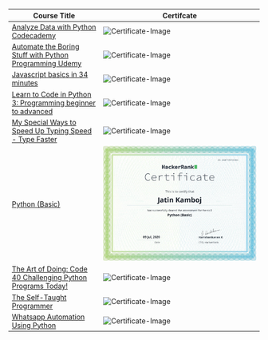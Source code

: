 Course Title | Certifcate
------------ | -------------
[Analyze Data with Python Codecademy](https://www.codecademy.com/learn/paths/analyze-data-with-python) | ![Certificate-Image](https://www.codecademy.com/profiles/MJK618/certificates/5cacbe7b3709024753e7c3ff)
[Automate the Boring Stuff with Python Programming Udemy](https://www.udemy.com/certificate/UC-6bfe6def-d852-4fa6-b6de-a8e537c37134/) |![Certificate-Image](https://udemy-certificate.s3.amazonaws.com/image/UC-6bfe6def-d852-4fa6-b6de-a8e537c37134.jpg?v=1590416826000)
[Javascript basics in 34 minutes](https://www.udemy.com/certificate/UC-43a21787-7892-439b-b7ed-5480f1f2a64b/) | ![Certificate-Image](https://udemy-certificate.s3.amazonaws.com/image/UC-43a21787-7892-439b-b7ed-5480f1f2a64b.jpg?v=1591972218000)
[Learn to Code in Python 3: Programming beginner to advanced](https://www.udemy.com/certificate/UC-69496bd5-331e-48a9-a136-734cf18ea4e3/) | ![Certificate-Image](https://udemy-certificate.s3.amazonaws.com/image/UC-69496bd5-331e-48a9-a136-734cf18ea4e3.jpg?v=1590912263000)
[My Special Ways to Speed Up Typing Speed - Type Faster](https://www.udemy.com/certificate/UC-c1afaec9-0047-421d-be27-7b47c8e900ed/) | ![Certificate-Image](https://udemy-certificate.s3.amazonaws.com/image/UC-c1afaec9-0047-421d-be27-7b47c8e900ed.jpg?v=1590758022000)
[Python (Basic)](https://www.hackerrank.com/skills-verification/python_basic) | ![Certificate-Image](https://github.com/MJK618/Licenses-Certifications/blob/master/Courses/Python%20Basic/Python%20Basic.png) 
[The Art of Doing: Code 40 Challenging Python Programs Today!](https://www.udemy.com/certificate/UC-8cc771d4-a77a-45d2-be3a-48df845aeba5/) | ![Certificate-Image](https://udemy-certificate.s3.amazonaws.com/image/UC-8cc771d4-a77a-45d2-be3a-48df845aeba5.jpg?v=1590416713000)
[The Self-Taught Programmer](https://www.udemy.com/certificate/UC-67a9f79a-f4c4-438a-bb80-d5f244a269cc/) | ![Certificate-Image](https://udemy-certificate.s3.amazonaws.com/image/UC-67a9f79a-f4c4-438a-bb80-d5f244a269cc.jpg?v=1590504099000)
[Whatsapp Automation Using Python](https://www.udemy.com/certificate/UC-de7acc2b-d369-475d-b349-cd5d0a4697d7/) | ![Certificate-Image](https://udemy-certificate.s3.amazonaws.com/image/UC-de7acc2b-d369-475d-b349-cd5d0a4697d7.jpg?v=1590425396000)

